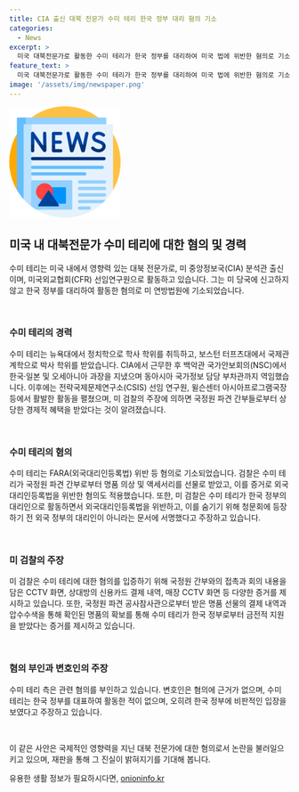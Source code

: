 ```yaml
---
title: CIA 출신 대북 전문가 수미 테리 한국 정부 대리 혐의 기소
categories:
  - News
excerpt: >
  미국 대북전문가로 활동한 수미 테리가 한국 정부를 대리하여 미국 법에 위반한 혐의로 기소되었습니다. 뉴욕 대변인은 수미 테리가 한국으로부터 현금 및 명품을 받으면서 한국 정부의 입장을 대변하는 글을 작성하고, 미 당국에 신고를 하지 않았다고 밝혔습니다. 수미 테리는 외국대리인등록법 위반으로 기소되었으며, 이와 관련한 증거로 CCTV 화면과 명품 구매 내역이 제출되었습니다. 미 검찰은 또한 수미 테리가 대북정책 간담회 내용을 국정원 간부에게 유출한 혐의도 제기했습니다. 현재 수미 테리 측은 이를 부인하고 있습니다.
feature_text: >
  미국 대북전문가로 활동한 수미 테리가 한국 정부를 대리하여 미국 법에 위반한 혐의로 기소되었습니다. 뉴욕 대변인은 수미 테리가 한국으로부터 현금 및 명품을 받으면서 한국 정부의 입장을 대변하는 글을 작성하고, 미 당국에 신고를 하지 않았다고 밝혔습니다. 수미 테리는 외국대리인등록법 위반으로 기소되었으며, 이와 관련한 증거로 CCTV 화면과 명품 구매 내역이 제출되었습니다. 미 검찰은 또한 수미 테리가 대북정책 간담회 내용을 국정원 간부에게 유출한 혐의도 제기했습니다. 현재 수미 테리 측은 이를 부인하고 있습니다.
image: '/assets/img/newspaper.png'
---
```


<p><img src="/assets/img/newspaper.png" alt="kimp 속보" /></p>

<h2 data-ke-size="size26">미국 내 대북전문가 수미 테리에 대한 혐의 및 경력</h2>

<p>수미 테리는 미국 내에서 영향력 있는 대북 전문가로, 미 중앙정보국(CIA) 분석관 출신이며, 미국외교협회(CFR) 선임연구원으로 활동하고 있습니다. 그는 미 당국에 신고하지 않고 한국 정부를 대리하여 활동한 혐의로 미 연방법원에 기소되었습니다.</p>

<p data-ke-size="size16">&nbsp;</p>

<h3>수미 테리의 경력</h3>

<p>수미 테리는 뉴욕대에서 정치학으로 학사 학위를 취득하고, 보스턴 터프츠대에서 국제관계학으로 박사 학위를 받았습니다. CIA에서 근무한 후 백악관 국가안보회의(NSC)에서 한국·일본 및 오세아니아 과장을 지냈으며 동아시아 국가정보 담당 부차관까지 역임했습니다. 이후에는 전략국제문제연구소(CSIS) 선임 연구원, 윌슨센터 아시아프로그램국장 등에서 활발한 활동을 펼쳤으며, 미 검찰의 주장에 의하면 국정원 파견 간부들로부터 상당한 경제적 혜택을 받았다는 것이 알려졌습니다.</p>

<p data-ke-size="size16">&nbsp;</p>

<h3>수미 테리의 혐의</h3>

<p>수미 테리는 FARA(외국대리인등록법) 위반 등 혐의로 기소되었습니다. 검찰은 수미 테리가 국정원 파견 간부로부터 명품 의상 및 액세서리를 선물로 받았고, 이를 증거로 외국대리인등록법을 위반한 혐의도 적용했습니다. 또한, 미 검찰은 수미 테리가 한국 정부의 대리인으로 활동하면서 외국대리인등록법을 위반하고, 이를 숨기기 위해 청문회에 등장하기 전 외국 정부의 대리인이 아니라는 문서에 서명했다고 주장하고 있습니다.</p>

<p data-ke-size="size16">&nbsp;</p>

<h3>미 검찰의 주장</h3>

<p>미 검찰은 수미 테리에 대한 혐의를 입증하기 위해 국정원 간부와의 접촉과 회의 내용을 담은 CCTV 화면, 상대방의 신용카드 결제 내역, 매장 CCTV 화면 등 다양한 증거를 제시하고 있습니다. 또한, 국정원 파견 공사참사관으로부터 받은 명품 선물의 결제 내역과 압수수색을 통해 확인된 명품의 확보를 통해 수미 테리가 한국 정부로부터 금전적 지원을 받았다는 증거를 제시하고 있습니다.</p>

<p data-ke-size="size16">&nbsp;</p>

<h3>혐의 부인과 변호인의 주장</h3>

<p>수미 테리 측은 관련 혐의를 부인하고 있습니다. 변호인은 혐의에 근거가 없으며, 수미 테리는 한국 정부를 대표하여 활동한 적이 없으며, 오히려 한국 정부에 비판적인 입장을 보였다고 주장하고 있습니다.</p>

<p data-ke-size="size16">&nbsp;</p>

<p>이 같은 사안은 국제적인 영향력을 지닌 대북 전문가에 대한 혐의로서 논란을 불러일으키고 있으며, 재판을 통해 그 진실이 밝혀지기를 기대해 봅니다.</p>
유용한 생활 정보가 필요하시다면, <a href="https://onioninfo.kr" rel="dofollow">onioninfo.kr</a>


